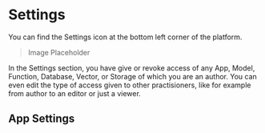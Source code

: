 # Settings
You can find the Settings icon at the bottom left corner of the platform.

> Image Placeholder

In the Settings section, you have give or revoke access of any App, Model, Function, Database, Vector, or Storage of which you are an author.
You can even edit the type of access given to other practisioners, like for example from author to an editor or just a viewer.

## App Settings
